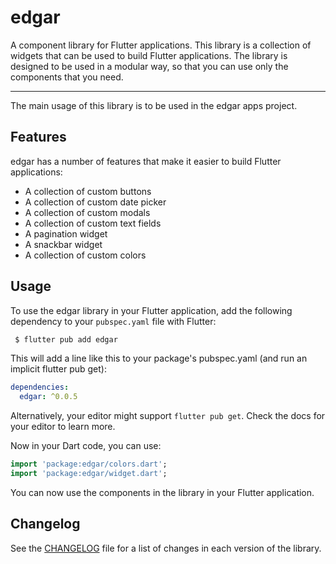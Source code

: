 # edgar
A component library for Flutter applications. This library is a collection of widgets that can be used to build Flutter applications. The library is designed to be used in a modular way, so that you can use only the components that you need.

---
The main usage of this library is to be used in the edgar apps project.

## Features
edgar has a number of features that make it easier to build Flutter applications:
- A collection of custom buttons
- A collection of custom date picker
- A collection of custom modals
- A collection of custom text fields
- A pagination widget
- A snackbar widget
- A collection of custom colors

## Usage
To use the edgar library in your Flutter application, add the following dependency to your `pubspec.yaml` file with Flutter:

```bash
 $ flutter pub add edgar
```

This will add a line like this to your package's pubspec.yaml (and run an implicit flutter pub get):
```yaml
dependencies:
  edgar: ^0.0.5
```
Alternatively, your editor might support `flutter pub get`. Check the docs for your editor to learn more.

Now in your Dart code, you can use:

```dart
import 'package:edgar/colors.dart';
import 'package:edgar/widget.dart';
```

You can now use the components in the library in your Flutter application.

## Changelog
See the [CHANGELOG](CHANGELOG.md) file for a list of changes in each version of the library.
